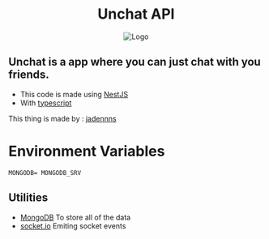<div align="center">
	<h1>Unchat API</h1>
   <img src="https://cdn.discordapp.com/attachments/895567876285669376/962933100403392532/logo.png" alt="Logo"  />
</div>

## Unchat is a app where you can just chat with you friends.

- This code is made using [NestJS](https://nestjs.com)
- With [typescript](https://typescriptlang.com)

This thing is made by : [jadennns](https://jadennns.netlify.app/)

# Environment Variables

```env
MONGODB= MONGODB_SRV
```

## Utilities

- [MongoDB](https://mongodb.com)
  To store all of the data
- [socket.io](https://npmjs.com/package/socket.io)
  Emiting socket events
